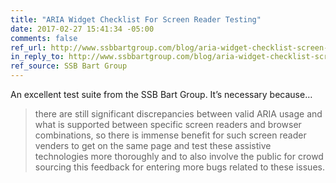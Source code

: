 ```yaml
---
title: "ARIA Widget Checklist For Screen Reader Testing"
date: 2017-02-27 15:41:34 -05:00
comments: false
ref_url: http://www.ssbbartgroup.com/blog/aria-widget-checklist-screen-reader-testing/
in_reply_to: http://www.ssbbartgroup.com/blog/aria-widget-checklist-screen-reader-testing/
ref_source: SSB Bart Group
---
```


An excellent test suite from the SSB Bart Group. It’s necessary because…

>  there are still significant discrepancies between valid ARIA usage and what is supported between specific screen readers and browser combinations, so there is immense benefit for such screen reader venders to get on the same page and test these assistive technologies more thoroughly and to also involve the public for crowd sourcing this feedback for entering more bugs related to these issues.